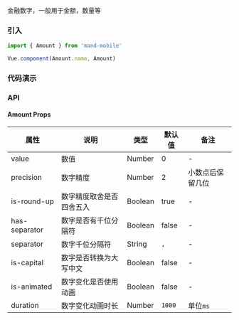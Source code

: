 金融数字，一般用于金额，数量等

### 引入

```javascript
import { Amount } from 'mand-mobile'

Vue.component(Amount.name, Amount)
```

### 代码演示
<!-- DEMO -->

### API

#### Amount Props
|属性 | 说明 | 类型 | 默认值 | 备注 |
|----|-----|------|------|------|
|value|数值|Number|0|-|
|precision|数字精度|Number|2|小数点后保留几位|
|is-round-up|数字精度取舍是否四舍五入|Boolean|true|-|
|has-separator|数字是否有千位分隔符|Boolean|false|-|
|separator|数字千位分隔符|String|`,`|-|
|is-capital|数字是否转换为大写中文|Boolean|false|-|
|is-animated|数字变化是否使用动画|Boolean|false|-|
|duration|数字变化动画时长|Number|`1000`|单位`ms`|